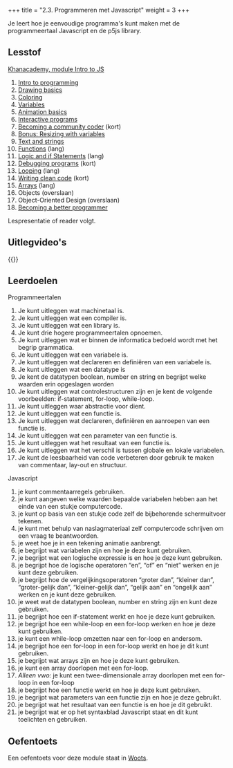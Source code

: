 +++
title = "2.3. Programmeren met Javascript"
weight = 3
+++

Je leert hoe je eenvoudige programma's kunt maken met de programmeertaal Javascript en de p5js library.
<!--more-->

## Lesstof
[Khanacademy, module Intro to JS](https://www.khanacademy.org/computing/computer-programming/programming)
1. [Intro to programming](https://www.khanacademy.org/computing/computer-programming/programming#intro-to-programming)
1. [Drawing basics](https://www.khanacademy.org/computing/computer-programming/programming#drawing-basics)
1. [Coloring](https://www.khanacademy.org/computing/computer-programming/programming#coloring)
1. [Variables](https://www.khanacademy.org/computing/computer-programming/programming#variables)
1. [Animation basics](https://www.khanacademy.org/computing/computer-programming/programming#animation-basics)
1. [Interactive programs](https://www.khanacademy.org/computing/computer-programming/programming#interactive-programs)
1. [Becoming a community coder](https://www.khanacademy.org/computing/computer-programming/programming#becoming-a-community-coder) (kort)
1. [Bonus: Resizing with variables](https://www.khanacademy.org/computing/computer-programming/programming#resizing-with-variables)
1. [Text and strings](https://www.khanacademy.org/computing/computer-programming/programming#text-basics)
1. [Functions](https://www.khanacademy.org/computing/computer-programming/programming#functions) (lang)
1. [Logic and if Statements](https://www.khanacademy.org/computing/computer-programming/programming#logic-if-statements) (lang)
1. [Debugging programs](https://www.khanacademy.org/computing/computer-programming/programming#debugging-programs) (kort)
1. [Looping](https://www.khanacademy.org/computing/computer-programming/programming#looping) (lang)
1. [Writing clean code](https://www.khanacademy.org/computing/computer-programming/programming#writing-clean-code) (kort)
1. [Arrays](https://www.khanacademy.org/computing/computer-programming/programming#arrays) (lang)
1. Objects (overslaan)
1. Object-Oriented Design (overslaan)
1. [Becoming a better programmer](https://www.khanacademy.org/computing/computer-programming/programming#good-practices)

Lespresentatie of reader volgt.

## Uitlegvideo's
{{<youtube id="https://www.youtube.com/playlist?list=PLpTljPS--R5DwKVFeOrwrveKeTsR3StJr">}}

## Leerdoelen
Programmeertalen
1. Je kunt uitleggen wat machinetaal is.
1. Je kunt uitleggen wat een compiler is.
1. Je kunt uitleggen wat een library is.
1. Je kunt drie hogere programmeertalen opnoemen.
1. Je kunt uitleggen wat er binnen de informatica bedoeld wordt met het begrip grammatica.
1. Je kunt uitleggen wat een variabele is.
1. Je kunt uitleggen wat declareren en definiëren van een variabele is.
1. Je kunt uitleggen wat een datatype is
1. Je kent de datatypen boolean, number en string en begrijpt welke waarden erin opgeslagen worden
1. Je kunt uitleggen wat controlestructuren zijn en je kent de volgende voorbeelden: if-statement, for-loop, while-loop.
1. Je kunt uitleggen waar abstractie voor dient.
1. Je kunt uitleggen wat een functie is.
1. Je kunt uitleggen wat declareren, definiëren en aanroepen van een functie is.
1. Je kunt uitleggen wat een parameter van een functie is.
1. Je kunt uitleggen wat het resultaat van een functie is.
1. Je kunt uitleggen wat het verschil is tussen globale en lokale variabelen.
1. Je kunt de leesbaarheid van code verbeteren door gebruik te maken van commentaar, lay-out en structuur.

Javascript
1. je kunt commentaarregels gebruiken.
1. je kunt aangeven welke waarden bepaalde variabelen hebben aan het einde van een stukje computercode.
1. je kunt op basis van een stukje code zelf de bijbehorende schermuitvoer tekenen.
1. je kunt met behulp van naslagmateriaal zelf computercode schrijven om een vraag te beantwoorden.
1. je weet hoe je in een tekening animatie aanbrengt.
1. je begrijpt wat variabelen zijn en hoe je deze kunt gebruiken.
1. je begrijpt wat een logische expressie is en hoe je deze kunt gebruiken.
1. je begrijpt hoe de logische operatoren “en”, “of” en “niet” werken en je kunt deze gebruiken.
1. je begrijpt hoe de vergelijkingsoperatoren “groter dan”, “kleiner dan”, “groter-gelijk dan”, “kleiner-gelijk dan”, “gelijk aan” en “ongelijk aan” werken en je kunt deze gebruiken.
1. je weet wat de datatypen boolean, number en string zijn en kunt deze gebruiken.
1. je begrijpt hoe een if-statement werkt en hoe je deze kunt gebruiken.
1. je begrijpt hoe een while-loop en een for-loop werken en hoe je deze kunt gebruiken.
1. je kunt een while-loop omzetten naar een for-loop en andersom.
1. je begrijpt hoe een for-loop in een for-loop werkt en hoe je dit kunt gebruiken.
1. je begrijpt wat arrays zijn en hoe je deze kunt gebruiken.
1. je kunt een array doorlopen met een for-loop.
1. <em>Alleen vwo:</em> je kunt een twee-dimensionale array doorlopen met een for-loop in een for-loop
1. je begrijpt hoe een functie werkt en hoe je deze kunt gebruiken.
1. je begrijpt wat parameters van een functie zijn en hoe je deze gebruikt.
1. je begrijpt wat het resultaat van een functie is en hoe je dit gebruikt.
1. je begrijpt wat er op het syntaxblad Javascript staat en dit kunt toelichten en gebruiken.

## Oefentoets
Een oefentoets voor deze module staat in [Woots](https://app.woots.nl).


